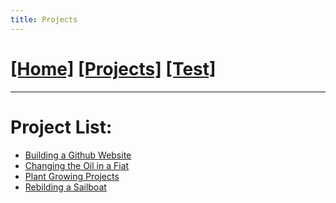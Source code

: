 ```yaml
---
title: Projects
---
```

# [[Home]][2]   [[Projects]][0]   [[Test]][1]
---

# Project List:

* [Building a Github Website][4]
* [Changing the Oil in a Fiat][3]
* [Plant Growing Projects][5]
* [Rebilding a Sailboat][6]

[3]: /projects/fiat_oil/
[0]: /projects/
[1]: /test/
[2]: /
[4]: /projects/website/
[5]: /projects/plants/
[6]: /projects/boat/
